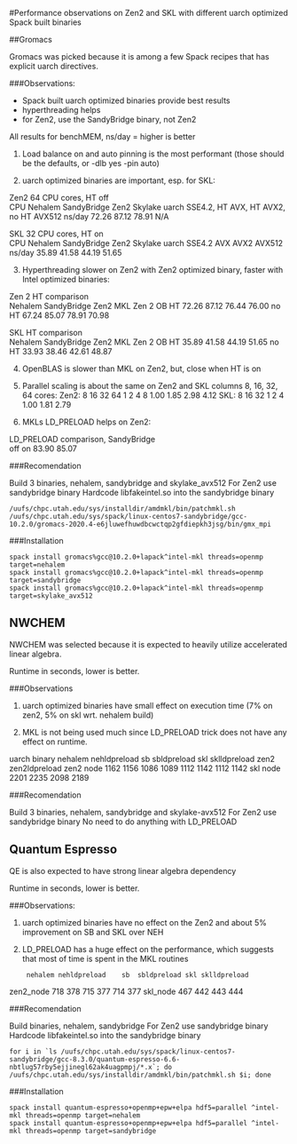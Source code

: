 #Performance observations on Zen2 and SKL with different uarch optimized Spack built binaries

##Gromacs

Gromacs was picked because it is among a few Spack recipes that has explicit uarch directives.

###Observations:

- Spack built uarch optimized binaries provide best results
- hyperthreading helps
- for Zen2, use the SandyBridge binary, not Zen2

All results for benchMEM, ns/day = higher is better

1. Load balance on and auto pinning is the most performant (those should be the defaults, or -dlb yes -pin auto)

2. uarch optimized binaries are important, esp. for SKL:

Zen2 64 CPU cores, HT off				
CPU	Nehalem		SandyBridge	Zen2		Skylake
uarch	SSE4.2, HT	AVX, HT		AVX2, no HT	AVX512
ns/day	72.26		87.12		78.91		N/A

SKL 32 CPU cores, HT on				
CPU	Nehalem	SandyBridge	Zen2	Skylake
uarch	SSE4.2	AVX		AVX2	AVX512
ns/day	35.89	41.58		44.19	51.65

3. Hyperthreading slower on Zen2 with Zen2 optimized binary, faster with Intel optimized binaries:

Zen 2 HT comparison				
	Nehalem	SandyBridge	Zen2 MKL	Zen 2 OB
HT	72.26	87.12		76.44		76.00
no HT	67.24	85.07		78.91		70.98

SKL HT comparison				
	Nehalem	SandyBridge	Zen2 MKL	Zen 2 OB
HT	35.89	41.58	44.19	51.65
no HT	33.93	38.46	42.61	48.87

4. OpenBLAS is slower than MKL on Zen2, but, close when HT is on

5. Parallel scaling is about the same on Zen2 and SKL columns 8, 16, 32, 64 cores:
Zen2:
8	16	32	64
1	2	4	8
1.00	1.85	2.98	4.12
SKL:
8	16	32
1	2	4
1.00	1.81	2.79

6. MKLs LD_PRELOAD helps on Zen2:

LD_PRELOAD comparison, SandyBridge	
off	on
83.90	85.07

###Recomendation

Build 3 binaries, nehalem, sandybridge and skylake_avx512
For Zen2 use sandybridge binary
Hardcode libfakeintel.so into the sandybridge binary
```
/uufs/chpc.utah.edu/sys/installdir/amdmkl/bin/patchmkl.sh /uufs/chpc.utah.edu/sys/spack/linux-centos7-sandybridge/gcc-10.2.0/gromacs-2020.4-e6jluwefhuwdbcwctqp2gfdiepkh3jsg/bin/gmx_mpi
```

###Installation
```
spack install gromacs%gcc@10.2.0+lapack^intel-mkl threads=openmp target=nehalem
spack install gromacs%gcc@10.2.0+lapack^intel-mkl threads=openmp target=sandybridge
spack install gromacs%gcc@10.2.0+lapack^intel-mkl threads=openmp target=skylake_avx512
```

## NWCHEM

NWCHEM was selected because it is expected to heavily utilize accelerated linear algebra.

Runtime in seconds, lower is better.

###Observations

1. uarch optimized binaries have small effect on execution time (7% on zen2, 5% on skl wrt. nehalem build)

2. MKL is not being used much since LD_PRELOAD trick does not have any effect on runtime.

uarch binary	nehalem	nehldpreload	sb	sbldpreload	skl	sklldpreload	zen2	zen2ldpreload
zen2 node	1162	1156		1086	1089		1112	1142		1112	1142
skl node	2201			2235			2098			2189	

###Recomendation

Build 3 binaries, nehalem, sandybridge and skylake-avx512
For Zen2 use sandybridge binary
No need to do anything with LD_PRELOAD

## Quantum Espresso

QE is also expected to have strong linear algebra dependency


Runtime in seconds, lower is better.

###Observations:

1. uarch optimized binaries have no effect on the Zen2 and about 5% improvement on SB and SKL over NEH

2. LD_PRELOAD has a huge effect on the performance, which suggests that most of time is spent in the MKL routines

		nehalem	nehldpreload	sb	sbldpreload	skl	sklldpreload
zen2_node	718	378		715	377		714	377
skl_node	467			442	443		444	

###Recomendation

Build binaries, nehalem, sandybridge
For Zen2 use sandybridge binary
Hardcode libfakeintel.so into the sandybridge binary
```
for i in `ls /uufs/chpc.utah.edu/sys/spack/linux-centos7-sandybridge/gcc-8.3.0/quantum-espresso-6.6-nbtlug57rby5ejjinegl62ak4uagpmpj/*.x`; do /uufs/chpc.utah.edu/sys/installdir/amdmkl/bin/patchmkl.sh $i; done
```

###Installation
```
spack install quantum-espresso+openmp+epw+elpa hdf5=parallel ^intel-mkl threads=openmp target=nehalem
spack install quantum-espresso+openmp+epw+elpa hdf5=parallel ^intel-mkl threads=openmp target=sandybridge
```
